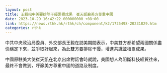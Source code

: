 ```yaml
---
layout: post
title: 王毅指中美要排除干擾累積成果　崔天凱籲美方尊重中國
date: 2023-10-29 16:42:22.000000000 +08:00
link: https://news.rthk.hk/rthk/ch/component/k2/1725498-20231029.htm
categories: rthk
---
```


中共中央政治局委員、外交部長王毅在訪美期間表示，中美雙方都希望兩國關係盡快穩定下來，並爭取好起來，為此雙方要排除干擾，增進共識並積累成果。

中國原駐美大使崔天凱在北京出席對話會時就說，美國想人為阻斷科技經貿往來，最終不會做到，呼籲美方尊重中國的道路及制度。
